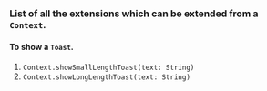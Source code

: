 ### List of all the extensions which can be extended from a `Context`.

#### To show a `Toast`.

1. `Context.showSmallLengthToast(text: String)`
2. `Context.showLongLengthToast(text: String)`
